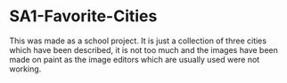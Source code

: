 # SA1-Favorite-Cities
This was made as a school project. It is just a collection of three cities which have been described, it is not too much and the images have been made on paint as the image editors which are usually used were not working.
